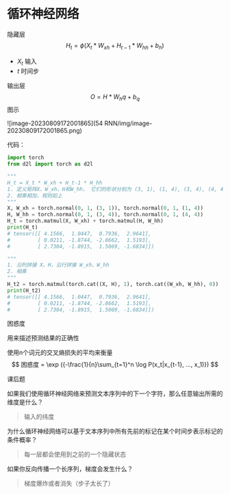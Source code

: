 # 循环神经网络

隐藏层
$$
H_t = \phi(X_t*W_{xh} + H_{t-1}*W_{hh} + b_h)
$$

+   $X_t$ 输入
+   $t$ 时间步

输出层
$$
O = H * W_hq + b_q
$$
图示

![image-20230809172001865](54 RNN/img/image-20230809172001865.png)

代码：

```python
import torch
from d2l import torch as d2l

"""
H_t = X_t * W_xh + H_t-1 * H_hh
1. 定义矩阵X、W_xh、H和W_hh， 它们的形状分别为 (3, 1), (1, 4), (3, 4), (4, 4)
2. 相乘相加，规则如上
"""
X, W_xh = torch.normal(0, 1, (3, 1)), torch.normal(0, 1, (1, 4))
H, W_hh = torch.normal(0, 1, (3, 4)), torch.normal(0, 1, (4, 4))
H_t = torch.matmul(X, W_xh) + torch.matmul(H, W_hh)
print(H_t)
# tensor([[ 4.1566,  1.0447,  0.7936,  2.9641],
#         [ 0.0211, -1.8744, -2.8662,  1.5193],
#         [ 2.7304, -1.8915,  1.5069, -1.6834]])

"""
1. 沿列拼接 X、H，沿行拼接 W_xh、W_hh
2. 相乘
"""
H_t2 = torch.matmul(torch.cat((X, H), 1), torch.cat((W_xh, W_hh), 0))
print(H_t2)
# tensor([[ 4.1566,  1.0447,  0.7936,  2.9641],
#         [ 0.0211, -1.8744, -2.8662,  1.5193],
#         [ 2.7304, -1.8915,  1.5069, -1.6834]])

```





困惑度

用来描述预测结果的正确性

使用n个词元的交叉熵损失的平均来衡量
$$
困惑度 = \exp ({-\frac{1}{n}\sum_{t=1}^n \log P(x_t|x_{t-1}, ..., x_1)})
$$


课后题

如果我们使用循环神经网络来预测文本序列中的下一个字符，那么任意输出所需的维度是什么？

>   输入的纬度

为什么循环神经网络可以基于文本序列中所有先前的标记在某个时间步表示标记的条件概率？

>   每一层都会使用到之前的一个隐藏状态

如果你反向传播一个长序列，梯度会发生什么？

>   梯度爆炸或者消失（步子太长了）